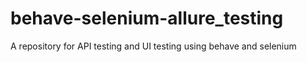 # behave-selenium-allure_testing
A repository for API testing and UI testing using behave and selenium

